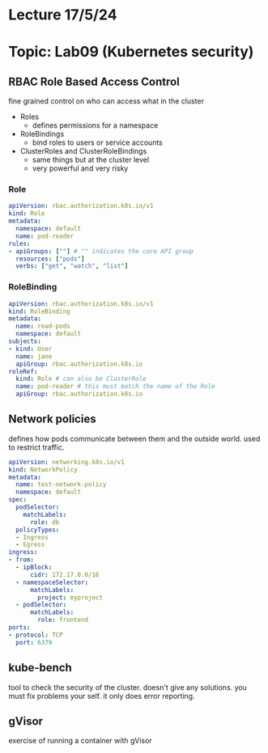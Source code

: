 # Lecture 17/5/24

# Topic: Lab09 (Kubernetes security)

## RBAC Role Based Access Control

fine grained control on who can access what in the cluster

- Roles
  - defines permissions for a namespace
- RoleBindings
  - bind roles to users or service accounts
- ClusterRoles and ClusterRoleBindings
  - same things but at the cluster level
  - very powerful and very risky

### Role

```YAML
apiVersion: rbac.authorization.k8s.io/v1
kind: Role
metadata:
  namespace: default
  name: pod-reader
rules:
- apiGroups: [""] # "" indicates the core API group
  resources: ["pods"]
  verbs: ["get", "watch", "list"]
```

### RoleBinding

```YAML
apiVersion: rbac.authorization.k8s.io/v1
kind: RoleBinding
metadata:
  name: read-pods
  namespace: default
subjects:
- kind: User
  name: jane
  apiGroup: rbac.authorization.k8s.io
roleRef:
  kind: Role # can also be ClusterRole
  name: pod-reader # this must match the name of the Role
  apiGroup: rbac.authorization.k8s.io
```

## Network policies

defines how pods communicate between them and the outside world. used to restrict traffic.

```YAML
apiVersion: networking.k8s.io/v1
kind: NetworkPolicy
metadata:
  name: test-network-policy
  namespace: default
spec:
  podSelector:
    matchLabels:
      role: db
  policyTypes:
  - Ingress
  - Egress
ingress:
- from:
  - ipBlock:
      cidr: 172.17.0.0/16
  - namespaceSelector:
      matchLabels:
        project: myproject
  - podSelector:
      matchLabels:
        role: frontend
ports:
- protocol: TCP
  port: 6379
```

## kube-bench

tool to check the security of the cluster. doesn't give any solutions. you must fix problems your self. it only does error reporting.

## gVisor

exercise of running a container with gVisor